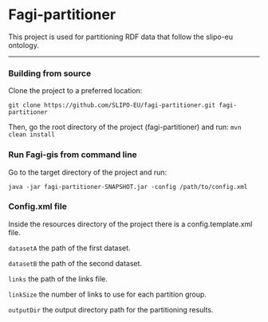# Fagi-partitioner
This project is used for partitioning RDF data that follow the slipo-eu ontology.
___

### Building from source
Clone the project to a preferred location:

`git clone https://github.com/SLIPO-EU/fagi-partitioner.git fagi-partitioner`

Then, go the root directory of the project (fagi-partitioner) and run:
`mvn clean install`

### Run Fagi-gis from command line
Go to the target directory of the project and run:

`java -jar fagi-partitioner-SNAPSHOT.jar -config /path/to/config.xml`

### Config.xml file

Inside the resources directory of the project there is a config.template.xml file. 

`datasetA` the path of the first dataset.

`datasetB` the path of the second dataset.

`links` the path of the links file.

`linkSize` the number of links to use for each partition group.

`outputDir` the output directory path for the partitioning results.


